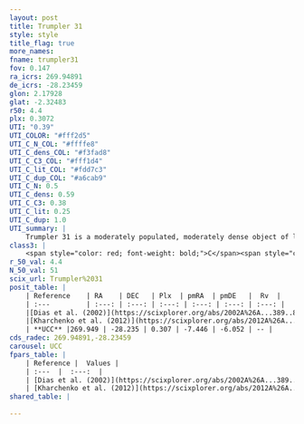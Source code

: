 ```yaml
---
layout: post
title: Trumpler 31
style: style
title_flag: true
more_names: 
fname: trumpler31
fov: 0.147
ra_icrs: 269.94891
de_icrs: -28.23459
glon: 2.17928
glat: -2.32483
r50: 4.4
plx: 0.3072
UTI: "0.39"
UTI_COLOR: "#fff2d5"
UTI_C_N_COL: "#ffffe8"
UTI_C_dens_COL: "#f3fad8"
UTI_C_C3_COL: "#fff1d4"
UTI_C_lit_COL: "#fdd7c3"
UTI_C_dup_COL: "#a6cab9"
UTI_C_N: 0.5
UTI_C_dens: 0.59
UTI_C_C3: 0.38
UTI_C_lit: 0.25
UTI_C_dup: 1.0
UTI_summary: |
    Trumpler 31 is a moderately populated, moderately dense object of low C3 quality. It is poorly studied in the literature, with no articles listed in the last 13 years.
class3: |
    <span style="color: red; font-weight: bold;">C</span><span style="color: #FFC300; font-weight: bold;">B</span>
r_50_val: 4.4
N_50_val: 51
scix_url: Trumpler%2031
posit_table: |
    | Reference    | RA    | DEC   | Plx  | pmRA  | pmDE   |  Rv  |
    | :---         | :---: | :---: | :---: | :---: | :---: | :---: |
    |[Dias et al. (2002)](https://scixplorer.org/abs/2002A%26A...389..871D) | 269.954 | -28.167 | -- | -1.21 | -4.59 | -- |
    |[Kharchenko et al. (2012)](https://scixplorer.org/abs/2012A%26A...543A.156K) | 269.933 | -28.207 | -- | -2.77 | -4.03 | -- |
    | **UCC** |269.949 | -28.235 | 0.307 | -7.446 | -6.052 | -- | 
cds_radec: 269.94891,-28.23459
carousel: UCC
fpars_table: |
    | Reference |  Values |
    | :---  |  :---:  |
    | [Dias et al. (2002)](https://scixplorer.org/abs/2002A%26A...389..871D) | `E(B-V)=0.35, Dist=986.0, Age=8.87` |
    | [Kharchenko et al. (2012)](https://scixplorer.org/abs/2012A%26A...543A.156K) | `e_bv=0.479, distance=830, log_age=8.635` |
shared_table: |
    
---
```

